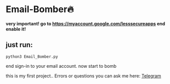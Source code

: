 # Email-Bomber🔥

**very important! go to https://myaccount.google.com/lesssecureapps end enable it!**

## just run:
```
python3 Email_Bomber.py
```
end sign-in to your email account.
now start to bomb

this is my first project..
Errors or questions you can ask me here: [Telegram](https://t.me/anonxl)
